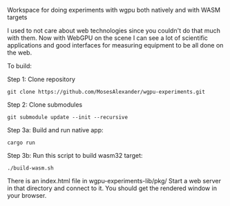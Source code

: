 Workspace for doing experiments with wgpu both natively and with WASM targets

I used to not care about web technologies since you couldn't do that much with them.
Now with WebGPU on the scene I can see a lot of scientific applications and good interfaces
for measuring equipment to be all done on the web.

To build:

Step 1: Clone repository
```
git clone https://github.com/MosesAlexander/wgpu-experiments.git
```
Step 2: Clone submodules
```
git submodule update --init --recursive
```
Step 3a: Build and run native app:
```
cargo run
```
Step 3b: Run this script to build wasm32 target:
```
./build-wasm.sh
```
There is an index.html file in wgpu-experiments-lib/pkg/
Start a web server in that directory and connect to it.
You should get the rendered window in your browser.
